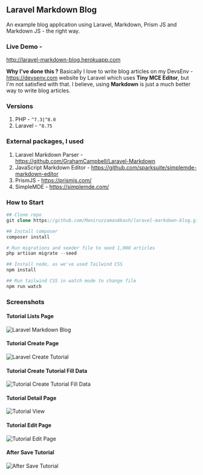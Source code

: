 
## Laravel Markdown Blog
An example blog application using Laravel, Markdown, Prism JS and Markdown JS - the right way.

### Live Demo -
http://laravel-markdown-blog.herokuapp.com


**Why I've done this ?**
Basically I love to write blog articles on my DevsEnv - https://devsenv.com website by Laravel which uses **Tiny MCE Editor**, but I'm not satisfied with that. I believe, using **Markdown** is just a much better way to write blog articles.

### Versions
1. PHP - `^7.3|^8.0`
2. Laravel - `^8.75`

### External packages, I used
1. Laravel Markdown Parser - https://github.com/GrahamCampbell/Laravel-Markdown
1. JavaScript Markdown Editor - https://github.com/sparksuite/simplemde-markdown-editor
1. PrismJS - https://prismjs.com/
1. SimpleMDE - https://simplemde.com/

### How to Start
```php
## Clone repo
git clone https://github.com/ManiruzzamanAkash/laravel-markdown-blog.git

## Install composer
composer install

# Run migrations and seeder file to seed 1,000 articles
php artisan migrate --seed

## Install node, as we've used Tailwind CSS
npm install

## Run tailwind CSS in watch mode to change file
npm run watch
```

### Screenshots

#### Tutorial Lists Page
![Laravel Markdown Blog](https://i.ibb.co/LkQxdX1/01-Tutorial-Lists.png)

#### Tutorial Create Page
![Laravel Create Tutorial](https://i.ibb.co/xswbMf1/02-Create-Tutorial.png)

#### Tutorial Create Tutorial Fill Data
![Tutorial Create Tutorial Fill Data](https://i.ibb.co/P5jtLPP/03-Create-Tutorial-Fill-data.png)

#### Tutorial Detail Page
![Tutorial View](https://i.ibb.co/TLfnWkT/04-View-Tutorial-after-Save.png)

#### Tutorial Edit Page
![Tutorial Edit Page](https://i.ibb.co/YLv0Dmx/05-Edit-Tutorial.png)

#### After Save Tutorial
![After Save Tutorial](https://i.ibb.co/XpzQR89/06-After-Save-Tutorial.png)
